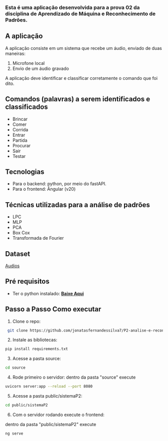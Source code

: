 ### Esta é uma aplicação desenvolvida para a prova 02 da disciplina de Aprendizado de Máquina e Reconhecimento de Padrões.

## A aplicação

A aplicação consiste em um sistema que recebe um áudio, enviado de duas maneiras:
1. Microfone local
2. Envio de um áudio gravado

A aplicação deve identificar e classificar corretamente o comando que foi dito.

## Comandos (palavras) a serem identificados e classificados

- Brincar
- Comer
- Corrida
- Entrar
- Partida
- Procurar
- Sair
- Testar

## Tecnologias
- Para o backend: python, por meio do fastAPI.
- Para o frontend: Ângular (v20)

## Técnicas utilizadas para a análise de padrões
- LPC
- MLP
- PCA
- Box Cox
- Transformada de Fourier

## Dataset

<a href="https://github.com/jonatasfernandessilva7/P2-analise-e-reconhecimento-de-padroes/blob/master/source/Dataset-comandos-voz-20250708T141849Z-1-001.zip">Audios</a>

## Pré requisitos

- Ter o python instalado: <a href="https://www.python.org/downloads/"><strong>Baixe Aqui</strong></a>

## Passo a Passo Como executar

1. Clone o repo: 
```bash 
 git clone https://github.com/jonatasfernandessilva7/P2-analise-e-reconhecimento-de-padroes.git
```

2. Instale as bibliotecas:
```bash
pip install requirements.txt
```

3. Acesse a pasta source:
```bash
cd source 
```

4. Rode primeiro o servidor:
dentro da pasta "source" execute 
```bash
uvicorn server:app --reload --port 8080
```

5. Acesse a pasta public/sistemaP2:
```bash
cd public/sistemaP2 
```

6. Com o servidor rodando execute o frontend:

dentro da pasta "public/sistemaP2" execute 
```bash
ng serve
```